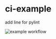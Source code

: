# ci-example


add line for pylint

![example workflow](https://github.com/RSE-NI/ci-example/blob/main/.github/workflows/main.yml/badge.svg)
